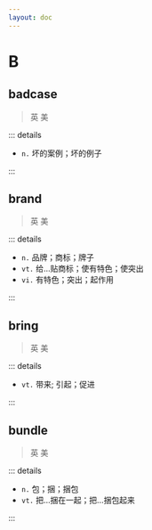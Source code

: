 ```yaml
---
layout: doc
---
```


# B

## badcase
> 英 <Phonetic word="badcase" lang="en-GB" phonetic="/bædˈkeɪs/"/>
> 美 <Phonetic word="badcase" lang="en-US" phonetic="/bædˈkeɪs/"/>

::: details

- `n.` 坏的案例；坏的例子

:::

## brand
> 英 <Phonetic word="brand" lang="en-GB" phonetic="/brænd/"/>
> 美 <Phonetic word="brand" lang="en-US" phonetic="/brænd/"/>

::: details

- `n.` 品牌；商标；牌子
- `vt.` 给…贴商标；使有特色；使突出
- `vi.` 有特色；突出；起作用

:::

## bring
> 英 <Phonetic word="bring" lang="en-GB" phonetic="/briŋ/"/>
> 美 <Phonetic word="bring" lang="en-US" phonetic="/briŋ/"/>

::: details

- `vt.` 带来; 引起；促进

:::

## bundle
> 英 <Phonetic word="bundle" lang="en-GB" phonetic="/bʌndl/"/>
> 美 <Phonetic word="bundle" lang="en-US" phonetic="/bʌndl/"/>

::: details

- `n.` 包；捆；捆包
- `vt.` 把…捆在一起；把…捆包起来

:::